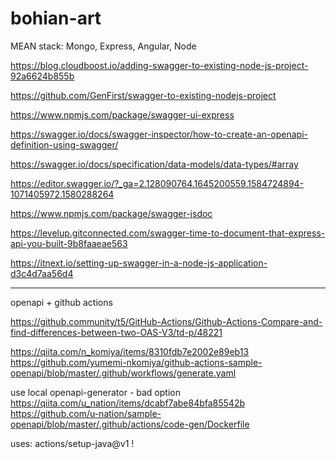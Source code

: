 # bohian-art
MEAN stack: Mongo, Express, Angular, Node

https://blog.cloudboost.io/adding-swagger-to-existing-node-js-project-92a6624b855b

https://github.com/GenFirst/swagger-to-existing-nodejs-project

https://www.npmjs.com/package/swagger-ui-express

https://swagger.io/docs/swagger-inspector/how-to-create-an-openapi-definition-using-swagger/

https://swagger.io/docs/specification/data-models/data-types/#array

https://editor.swagger.io/?_ga=2.128090764.1645200559.1584724894-1071405972.1580288264

https://www.npmjs.com/package/swagger-jsdoc

https://levelup.gitconnected.com/swagger-time-to-document-that-express-api-you-built-9b8faaeae563

https://itnext.io/setting-up-swagger-in-a-node-js-application-d3c4d7aa56d4

--------
openapi + github actions

https://github.community/t5/GitHub-Actions/Github-Actions-Compare-and-find-differences-between-two-OAS-V3/td-p/48221

https://qiita.com/n_komiya/items/8310fdb7e2002e89eb13
https://github.com/yumemi-nkomiya/github-actions-sample-openapi/blob/master/.github/workflows/generate.yaml


use local openapi-generator - bad option
https://qiita.com/u_nation/items/dcabf7abe84bfa85542b
https://github.com/u-nation/sample-openapi/blob/master/.github/actions/code-gen/Dockerfile

uses: actions/setup-java@v1 !



